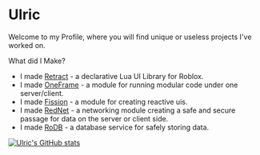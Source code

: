 # Ulric

Welcome to my Profile, where you will find unique or useless projects I've worked on.

What did I Make?
- I made [Retract]() - a declarative Lua UI Library for Roblox.
- I made [OneFrame]() - a module for running modular code under one server/client.
- I made [Fission]() - a module for creating reactive uis.
- I made [RedNet]() - a networking module creating a safe and secure passage for data on the server or client side.
- I made [RoDB]() - a database service for safely storing data.

[![Ulric's GitHub stats](https://github-readme-stats.vercel.app/api?username=daulric&show_icons=true&layout=compact&theme=dark)](https://github.com/daulric)
